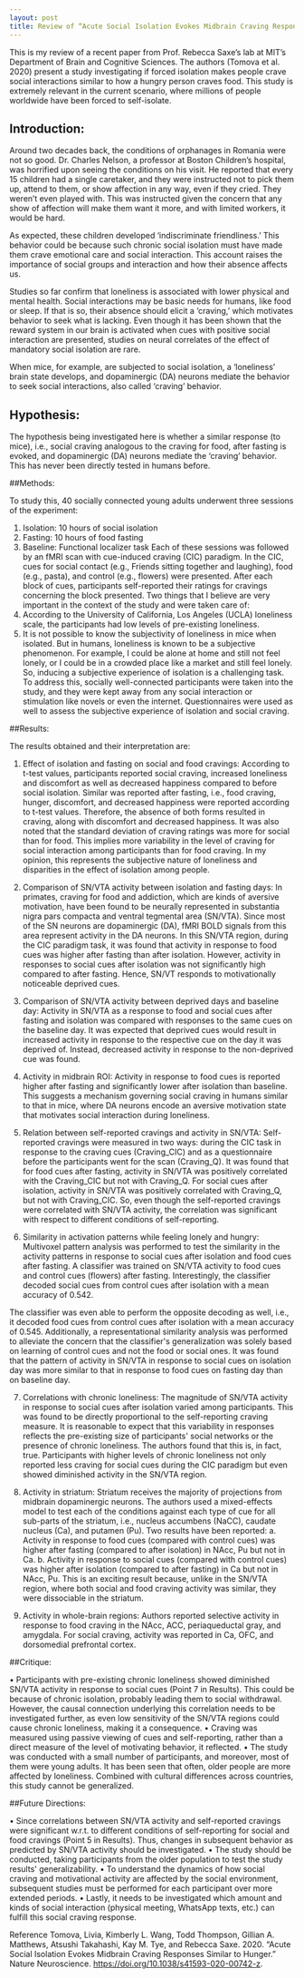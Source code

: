 ```yaml
---
layout: post
title: Review of “Acute Social Isolation Evokes Midbrain Craving Responses Similar to Hunger” Tomova and others et al. 2020
---
```


This is my review of a recent paper from Prof. Rebecca Saxe’s lab at MIT’s Department of Brain and Cognitive Sciences. The authors (Tomova et al. 2020) present a study investigating if forced isolation makes people crave social interactions similar to how a hungry person craves food. This study is extremely relevant in the current scenario, where millions of people worldwide have been forced to self-isolate.

## Introduction:

Around two decades back, the conditions of orphanages in Romania were not so good. Dr. Charles Nelson, a professor at Boston Children’s hospital, was horrified upon seeing the conditions on his visit. He reported that every 15 children had a single caretaker, and they were instructed not to pick them up, attend to them, or show affection in any way, even if they cried. They weren’t even played with. This was instructed given the concern that any show of affection will make them want it more, and with limited workers, it would be hard.

As expected, these children developed ‘indiscriminate friendliness.’ This behavior could be because such chronic social isolation must have made them crave emotional care and social interaction. This account raises the importance of social groups and interaction and how their absence affects us.

Studies so far confirm that loneliness is associated with lower physical and mental health. Social interactions may be basic needs for humans, like food or sleep. If that is so, their absence should elicit a ‘craving,’ which motivates behavior to seek what is lacking. Even though it has been shown that the reward system in our brain is activated when cues with positive social interaction are presented, studies on neural correlates of the effect of mandatory social isolation are rare.

When mice, for example, are subjected to social isolation, a ‘loneliness’ brain state develops, and dopaminergic (DA) neurons mediate the behavior to seek social interactions, also called ‘craving’ behavior.

## Hypothesis:

The hypothesis being investigated here is whether a similar response (to mice), i.e., social craving analogous to the craving for food, after fasting is evoked, and dopaminergic (DA) neurons mediate the ‘craving’ behavior. This has never been directly tested in humans before.

##Methods:

To study this, 40 socially connected young adults underwent three sessions of the experiment:
1.	Isolation: 10 hours of social isolation
2.	Fasting: 10 hours of food fasting
3.	Baseline: Functional localizer task
Each of these sessions was followed by an fMRI scan with cue-induced craving (CIC) paradigm. In the CIC, cues for social contact (e.g., Friends sitting together and laughing), food (e.g., pasta), and control (e.g., flowers) were presented. After each block of cues, participants self-reported their ratings for cravings concerning the block presented.
Two things that I believe are very important in the context of the study and were taken care of:
1.	According to the University of California, Los Angeles (UCLA) loneliness scale, the participants had low levels of pre-existing loneliness.
2.	It is not possible to know the subjectivity of loneliness in mice when isolated. But in humans, loneliness is known to be a subjective phenomenon. For example, I could be alone at home and still not feel lonely, or I could be in a crowded place like a market and still feel lonely. So, inducing a subjective experience of isolation is a challenging task. To address this, socially well-connected participants were taken into the study, and they were kept away from any social interaction or stimulation like novels or even the internet. Questionnaires were used as well to assess the subjective experience of isolation and social craving.

##Results:

The results obtained and their interpretation are:
1.	Effect of isolation and fasting on social and food cravings: According to t-test values, participants reported social craving, increased loneliness and discomfort as well as decreased happiness compared to before social isolation. Similar was reported after fasting, i.e., food craving, hunger, discomfort, and decreased happiness were reported according to t-test values. Therefore, the absence of both forms resulted in craving, along with discomfort and decreased happiness.
It was also noted that the standard deviation of craving ratings was more for social than for food. This implies more variability in the level of craving for social interaction among participants than for food craving. In my opinion, this represents the subjective nature of loneliness and disparities in the effect of isolation among people.

2.	Comparison of SN/VTA activity between isolation and fasting days: In primates, craving for food and addiction, which are kinds of aversive motivation, have been found to be neurally represented in substantia nigra pars compacta and ventral tegmental area (SN/VTA). Since most of the SN neurons are dopaminergic (DA), fMRI BOLD signals from this area represent activity in the DA neurons.
In this SN/VTA region, during the CIC paradigm task, it was found that activity in response to food cues was higher after fasting than after isolation. However, activity in responses to social cues after isolation was not significantly high compared to after fasting. Hence, SN/VT responds to motivationally noticeable deprived cues.

3.	Comparison of SN/VTA activity between deprived days and baseline day: Activity in SN/VTA as a response to food and social cues after fasting and isolation was compared with responses to the same cues on the baseline day. It was expected that deprived cues would result in increased activity in response to the respective cue on the day it was deprived of. Instead, decreased activity in response to the non-deprived cue was found.

4.	Activity in midbrain ROI: Activity in response to food cues is reported higher after fasting and significantly lower after isolation than baseline. This suggests a mechanism governing social craving in humans similar to that in mice, where DA neurons encode an aversive motivation state that motivates social interaction during loneliness.

5.	Relation between self-reported cravings and activity in SN/VTA: Self-reported cravings were measured in two ways: during the CIC task in response to the craving cues (Craving_CIC) and as a questionnaire before the participants went for the scan (Craving_Q). It was found that for food cues after fasting, activity in SN/VTA was positively correlated with the Craving_CIC but not with Craving_Q. For social cues after isolation, activity in SN/VTA was positively correlated with Craving_Q, but not with Craving_CIC. So, even though the self-reported cravings were correlated with SN/VTA activity, the correlation was significant with respect to different conditions of self-reporting.

6.	Similarity in activation patterns while feeling lonely and hungry: Multivoxel pattern analysis was performed to test the similarity in the activity patterns in response to social cues after isolation and food cues after fasting. A classifier was trained on SN/VTA activity to food cues and control cues (flowers) after fasting. Interestingly, the classifier decoded social cues from control cues after isolation with a mean accuracy of 0.542.

The classifier was even able to perform the opposite decoding as well, i.e., it decoded food cues from control cues after isolation with a mean accuracy of 0.545.
Additionally, a representational similarity analysis was performed to alleviate the concern that the classifier's generalization was solely based on learning of control cues and not the food or social ones. It was found that the pattern of activity in SN/VTA in response to social cues on isolation day was more similar to that in response to food cues on fasting day than on baseline day.

7.	Correlations with chronic loneliness: The magnitude of SN/VTA activity in response to social cues after isolation varied among participants. This was found to be directly proportional to the self-reporting craving measure. It is reasonable to expect that this variability in responses reflects the pre-existing size of participants' social networks or the presence of chronic loneliness.
The authors found that this is, in fact, true. Participants with higher levels of chronic loneliness not only reported less craving for social cues during the CIC paradigm but even showed diminished activity in the SN/VTA region.

8.	Activity in striatum: Striatum receives the majority of projections from midbrain dopaminergic neurons. The authors used a mixed-effects model to test each of the conditions against each type of cue for all sub-parts of the striatum, i.e., nucleus accumbens (NaCC), caudate nucleus (Ca), and putamen (Pu).
Two results have been reported:
a.	Activity in response to food cues (compared with control cues) was higher after fasting (compared to after isolation) in NAcc, Pu but not in Ca.
b.	Activity in response to social cues (compared with control cues) was higher after isolation (compared to after fasting) in Ca but not in NAcc, Pu.
This is an exciting result because, unlike in the SN/VTA region, where both social and food craving activity was similar, they were dissociable in the striatum.

9.	Activity in whole-brain regions: Authors reported selective activity in response to food craving in the NAcc, ACC, periaqueductal gray, and amygdala. For social craving, activity was reported in Ca, OFC, and dorsomedial prefrontal cortex.


##Critique:

•	Participants with pre-existing chronic loneliness showed diminished SN/VTA activity in response to social cues (Point 7 in Results). This could be because of chronic isolation, probably leading them to social withdrawal. However, the causal connection underlying this correlation needs to be investigated further, as even low sensitivity of the SN/VTA regions could cause chronic loneliness, making it a consequence.
•	Craving was measured using passive viewing of cues and self-reporting, rather than a direct measure of the level of motivating behavior, it reflected.
•	The study was conducted with a small number of participants, and moreover, most of them were young adults. It has been seen that often, older people are more affected by loneliness. Combined with cultural differences across countries, this study cannot be generalized.


##Future Directions:

•	Since correlations between SN/VTA activity and self-reported cravings were significant w.r.t. to different conditions of self-reporting for social and food cravings (Point 5 in Results). Thus, changes in subsequent behavior as predicted by SN/VTA activity should be investigated.
•	The study should be conducted, taking participants from the older population to test the study results' generalizability.
•	To understand the dynamics of how social craving and motivational activity are affected by the social environment, subsequent studies must be performed for each participant over more extended periods.
•	Lastly, it needs to be investigated which amount and kinds of social interaction (physical meeting, WhatsApp texts, etc.) can fulfill this social craving response.


Reference
Tomova, Livia, Kimberly L. Wang, Todd Thompson, Gillian A. Matthews, Atsushi Takahashi, Kay M. Tye, and Rebecca Saxe. 2020. “Acute Social Isolation Evokes Midbrain Craving Responses Similar to Hunger.” Nature Neuroscience. https://doi.org/10.1038/s41593-020-00742-z.
